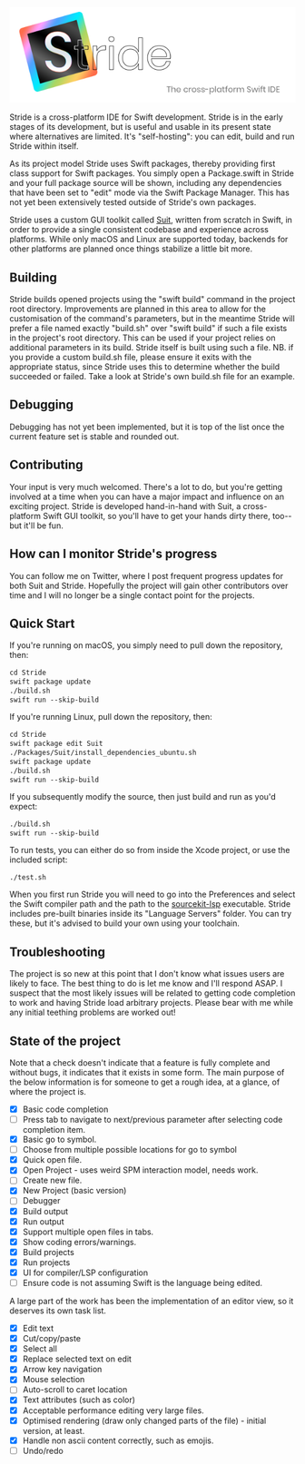 ![alt text](./stride_banner.png "Stride: a cross platform Swift IDE")

Stride is a cross-platform IDE for Swift development.  Stride is in the early stages of its development, but is useful and usable in its present state where alternatives are limited.  It's "self-hosting": you can edit, build and run Stride within itself.

As its project model Stride uses Swift packages, thereby providing first class support for Swift packages.  You simply open a Package.swift in Stride and your full package source will be shown, including any dependencies that have been set to "edit" mode via the Swift Package Manager.  This has not yet been extensively tested outside of Stride's own packages.

Stride uses a custom GUI toolkit called [Suit](https://github.com/pmacro/Suit), written from scratch in Swift, in order to provide a single consistent codebase and experience across platforms.  While only macOS and Linux are supported today, backends for other platforms are planned once things stabilize a little bit more.

## Building

Stride builds opened projects using the "swift build" command in the project root directory.  Improvements are planned in this area to allow for the customisation of the command's parameters, but in the meantime Stride will prefer a file named exactly "build.sh" over "swift build" if such a file exists in the project's root directory. This can be used if your project relies on additional parameters in its build.  Stride itself is built using such a file.  NB. if you provide a custom build.sh file, please ensure it exits with the appropriate status, since Stride uses this to determine whether the build succeeded or failed.  Take a look at Stride's own build.sh file for an example.

## Debugging

Debugging has not yet been implemented, but it is top of the list once the current feature set is stable and rounded out.

## Contributing

Your input is very much welcomed.  There's a lot to do, but you're getting involved at a time when you can have a major impact and influence on an exciting project.  Stride is developed hand-in-hand with Suit, a cross-platform Swift GUI toolkit, so you'll have to get your hands dirty there, too--but it'll be fun.

## How can I monitor Stride's progress

You can follow me on Twitter, where I post frequent progress updates for both Suit and Stride.  Hopefully the project will gain other contributors over time and I will no longer be a single contact point for the projects.

## Quick Start

If you're running on macOS, you simply need to pull down the repository, then:

    cd Stride
    swift package update
    ./build.sh
    swift run --skip-build

If you're running Linux, pull down the repository, then:

    cd Stride
    swift package edit Suit
    ./Packages/Suit/install_dependencies_ubuntu.sh
    swift package update
    ./build.sh
    swift run --skip-build

If you subsequently modify the source, then just build and run as you'd expect:

    ./build.sh
    swift run --skip-build
    
To run tests, you can either do so from inside the Xcode project, or use the included script:

    ./test.sh

When you first run Stride you will need to go into the Preferences and select the Swift compiler path and the path to the [sourcekit-lsp](https://github.com/apple/sourcekit-lsp) executable.  Stride includes pre-built binaries inside its "Language Servers" folder.  You can try these, but it's advised to build your own using your toolchain.

## Troubleshooting

The project is so new at this point that I don't know what issues users are likely to face.  The best thing to do is let me know and I'll respond ASAP.  I suspect that the most likely issues will be related to getting code completion to work and having Stride load arbitrary projects.  Please bear with me while any initial teething problems are worked out!

## State of the project

Note that a check doesn't indicate that a feature is fully complete and without bugs, it indicates that it exists in some form.  The main purpose of the below information is for someone to get a rough idea, at a glance, of where the project is.

- [x] Basic code completion
- [ ] Press tab to navigate to next/previous parameter after selecting code completion item.
- [x] Basic go to symbol.
- [ ] Choose from multiple possible locations for go to symbol
- [x] Quick open file.
- [x] Open Project - uses weird SPM interaction model, needs work.
- [ ] Create new file.
- [x] New Project (basic version)
- [ ] Debugger
- [x] Build output
- [x] Run output
- [x] Support multiple open files in tabs.
- [x] Show coding errors/warnings.
- [x] Build projects
- [x] Run projects
- [x] UI for compiler/LSP configuration
- [ ] Ensure code is not assuming Swift is the language being edited.

A large part of the work has been the implementation of an editor view, so it deserves its own task list.

- [x] Edit text
- [x] Cut/copy/paste
- [x] Select all
- [x] Replace selected text on edit
- [x] Arrow key navigation
- [x] Mouse selection
- [ ] Auto-scroll to caret location
- [x] Text attributes (such as color)
- [x] Acceptable performance editing very large files.
- [x] Optimised rendering (draw only changed parts of the file) - initial version, at least.
- [x] Handle non ascii content correctly, such as emojis. 
- [ ] Undo/redo